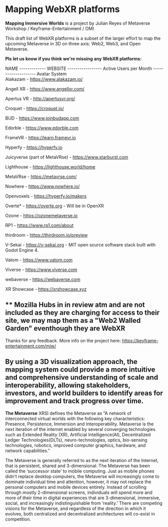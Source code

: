 # Mapping WebXR platforms

**Mapping Immersive Worlds** is a project by Julian Reyes of Metaverse Workshop / Keyframe-Entertainment / OMI

This draft list of WebXR platforms is a subset of the larger effort to map the upcoming Metaverse in 3D on three axis: Web2, Web3, and Open Metaverse.

**Pls let us know if you think we're missing any WebXR platforms:**

NAME        -------------  WEBSITE            -----------------           Active Users per Month   --------------------   Avatar System  
Alakazam -     	https://www.alakazam.io/

Angell XR -      https://www.angellxr.com/

Apertus VR -   	http://apertusvr.org/

Croquet -        https://croquet.io/

BUD -         	https://www.joinbudapp.com

Edorble	-     https://www.edorble.com

FrameVR	 -      https://learn.framevr.io

Hyperfy	-     https://hyperfy.io

Juicyverse (part of MetaVRse)  -  https://www.starburst.com

Lighthouse	-  https://lighthouse.world/home

MetaVRse - https://metavrse.com/

Nowhere - https://www.nowhere.io/

Openvoxels -	  https://hyperfy.io/makers

Overte* -      https://overte.org - Will be in OpenXR

Ozone -  https://ozonemetaverse.io

RP1	     -     https://www.rp1.com/about

thirdroom	 -   https://thirdroom.io/preview

V-Sekai	  -    https://v-sekai.org - MIT open source software stack built with Godot Engine 4.

Vatom	 -        https://www.vatom.com

Viverse	 -     https://www.viverse.com

webaverse	 -  https://webaverse.com

XR Showcase	 - https://xrshowcase.xyz

** Mozilla Hubs in in review atm and are not included as they are charging for access to their site, we may map them as a "Web2 Walled Garden" eventhough they are WebXR
------------------------

Thanks for any feedback.
More info on the project here: https://keyframe-entertainment.com/miw/

By using a 3D visualization approach, the mapping system could provide a more intuitive and comprehensive understanding of scale and interoperability, allowing stakeholders, investors, and world builders to identify areas for improvement and track progress over time.
------------------------------------------------------------------------
**The Metaverse**
XRSI defines the Metaverse as “A network of interconnected virtual worlds with the following key characteristics: Presence, Persistence, Immersion and Interoperability. Metaverse is the next iteration of the internet enabled by several converging technologies such as Extended Reality (XR), Artificial Intelligence(AI), Decentralized Ledger Technologies(DLTs), neuro-technologies, optics, bio-sensing technologies, robotics, improved computer graphics, hardware, and network capabilities.”

The Metaverse is generally referred to as the next iteration of the Internet, that is persistent, shared and 3-dimensional. The Metaverse has been called the ‘successor state’ to mobile computing. Just as mobile phones didn’t replace desktop computers, the Metaverse will increasingly come to dominate individual time and attention, however, it may not replace the personal computers and mobile devices entirely. Instead of scrolling through mostly 2-dimensional screens, individuals will spend more and more of their time in digital experiences that are 3-dimensional, immersive, social, and increasingly indistinguishable from ‘reality.’ There are competing visions for the Metaverse, and regardless of the direction in which it evolves, both centralized and decentralized architectures will co-exist in competition.


